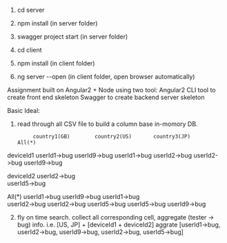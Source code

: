 1. cd server
2. npm install (in server folder)
3. swagger project start (in server folder)

4. cd client
5. npm install (in client folder)
6. ng server --open (in client folder, open browser automatically)


Assignment built on Angular2 + Node
using two tool:
Angular2 CLI tool to create front end skeleton 
Swagger to create backend server skeleton

Basic Ideal:
1. read through all CSV file to build a column base in-momory DB.

            country1(GB)        country2(US)       country3(JP)          All(*)

deviceId1    userId1->bug        userId9->bug                         userId1->bug
             userId2->bug                                             userId2->bug
                                                                      userId9->bug

deviceId2    userId2->bug       
             userId5->bug


All(*)       userId1->bug       userId9->bug                         userId1->bug  
             userId2->bug                                            userId2->bug
             userId5->bug                                            userId5->bug
                                                                     userId9->bug


2. fly on time search.
   collect all corresponding cell, aggregate (tester -> bug) info.
   i.e. [US, JP] + [deviceId1 + deviceId2]
   aggrate  [userId1->bug, userId2->bug, userId9->bug, userId2->bug, userId5->bug]
   